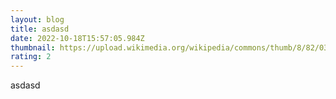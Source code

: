 ```yaml
---
layout: blog
title: asdasd
date: 2022-10-18T15:57:05.984Z
thumbnail: https://upload.wikimedia.org/wikipedia/commons/thumb/8/82/03760-Ohrid_%2816064511578%29.jpg/1280px-03760-Ohrid_%2816064511578%29.jpg
rating: 2
---
```

asdasd